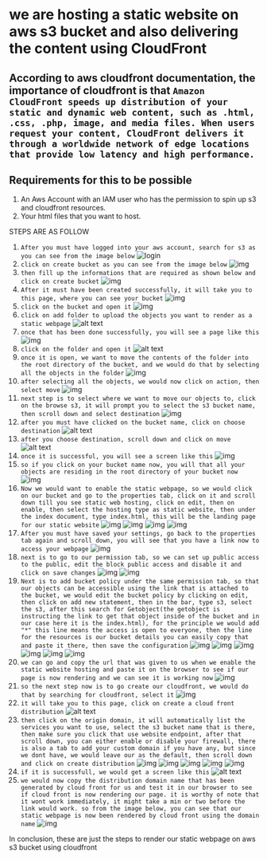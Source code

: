# we are hosting a static website on aws s3 bucket and also delivering the content using CloudFront

## According to aws cloudfront documentation, the importance of cloudfront is that `Amazon CloudFront speeds up distribution of your static and dynamic web content, such as .html, .css, .php, image, and media files. When users request your content, CloudFront delivers it through a worldwide network of edge locations that provide low latency and high performance.`


## Requirements for this to be possible
1. An Aws Account with an IAM user who has the permission to spin up s3 and cloudfront resources.
2. Your html files that you want to host. 


STEPS ARE AS FOLLOW

1. `After you must have logged into your aws account, search for s3 as you can see from the image below`
![login](img/login.PNG)
2. `click on create bucket as you can see from the image below`
![img](<img/Screenshot (111).PNG>)
3. `then fill up the informations that are required as shown below and click on create bucket`
![img](/img/Screenshot%20(112).PNG)
4. `After it must have been created successfully, it will take you to this page, where you can see your bucket`
![img](/img/Screenshot%20(114).PNG)
5. `click on the bucket and open it`
![img](/img/Screenshot%20(115).PNG)
6. `click on add folder to upload the objects you want to render as a static webpage`
![alt text](<img/Screenshot (116).PNG>)
7. `once that has been done successfully, you will see a page like this`
![img](/img/Screenshot%20(117).PNG)
8. `click on the folder and open it`
![alt text](<img/Screenshot (118).PNG>)
9. `once it is open, we want to move the contents of the folder into the root directory of the bucket, and we would do that by selecting all the objects in the folder`
![img](/img/Screenshot%20(119).PNG)
10. `after selecting all the objects, we would now click on action, then select move`
![img](/img/Screenshot%20(120).PNG)
11. `next step is to select where we want to move our objects to, click on the browse s3, it will prompt you to select the s3 bucket name, then scroll down and select destination`
![img](/img/Screenshot%20(121).PNG)
12. `after you must have clicked on the bucket name, click on choose destination`
![alt text](<img/Screenshot (122).PNG>)
13. `after you choose destination, scroll down and click on move`
![alt text](<img/Screenshot (124).PNG>)
14. `once it is successful, you will see a screen like this`
![img](/img/Screenshot%20(125).PNG)
15. `so if you click on your bucket name now, you will that all your objects are residing in the root directory of your bucket now`
![img](/img/Screenshot%20(126).PNG)
16. `Now we would want to enable the static webpage, so we would click on our bucket and go to the properties tab, click on it and scroll down till you see static web hosting, click on edit, then on enable, then select the hosting type as static website, then under the index document, type index.html, this will be the landing page for our static website`
![img](/img/Screenshot%20(127).PNG)
![img](/img/Screenshot%20(128).PNG)
![img](/img/Screenshot%20(129).PNG)
![img](/img/Screenshot%20(130).PNG)
17. `After you must have saved your settings, go back to the properties tab again and scroll down, you will see that you have a link now to access your webpage`
![img](/img/Screenshot%20(131).PNG)
18. `next is to go to our permission tab, so we can set up public access to the public, edit the block public access and disable it and click on save changes`
![img](/img/Screenshot%20(132).PNG)
![img](/img/Screenshot%20(134).PNG)
19. `Next is to add bucket policy under the same permission tab, so that our objects can be accessible using the link that is attached to the bucket, we would edit the bucket policy by clicking on edit, then click on add new statement, then in the bar, type s3, select the s3, after this search for Getobject(the getobject is instructing the link to get that object inside of the bucket and in our case here it is the index.html), for the principle we would add "*" this line means the access is open to everyone, then the line for the resources is our bucket details you can easily copy that and paste it there, then save the configuration`
![img](/img/Screenshot%20(136).PNG)
![img](/img/Screenshot%20(137).PNG)
![img](/img/Screenshot%20(138).PNG)
![img](/img/Screenshot%20(139).PNG)
![img](/img/Screenshot%20(140).PNG)
![img](/img/Screenshot%20(141).PNG)
20. `we can go and copy the url that was given to us when we enable the static website hosting and paste it on the browser to see if our page is now rendering and we can see it is working now`
![img](/img/Screenshot%20(143).PNG)
21. `so the next step now is to go create our cloudfront, we would do that by searching for cloudfront, select it`
![img](/img/Screenshot%20(144).PNG)
22. `it will take you to this page, click on create a cloud front distribution`
![alt text](<img/Screenshot (145).PNG>)
23. `then click on the origin domain, it will automatically list the services you want to use, select the s3 bucket name that is there, then make sure you click that use website endpoint, after that scroll down, you can either enable or disable your firewall, there is also a tab to add your custom domain if you have any, but since we dont have, we would leave our as the default, then scroll down and click on create distribution`
![img](/img/Screenshot%20(146).PNG)
![img](/img/Screenshot%20(147).PNG)
![img](/img/Screenshot%20(148).PNG)
![img](/img/Screenshot%20(149).PNG)
![img](/img/Screenshot%20(150).PNG)
24. `if it is successfull, we would get a screen like this`
![alt text](<img/Screenshot (151).PNG>)
25. `we would now copy the distribution domain name that has been generated by cloud front for us and test it in our browser to see if cloud front is now rendering our page. it is worthy of note that it wont work immediately, it might take a min or two before the link would work. so from the image below, you can see that our static webpage is now been rendered by cloud front using the domain name`
![img](/img/Screenshot%20(152).PNG)

In conclusion, these are just the steps to render our static webpage on aws s3 bucket using cloudfront